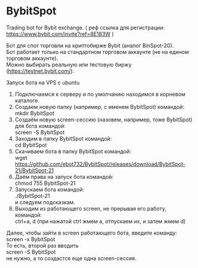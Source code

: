 # BybitSpot
Trading bot for Bybit exchange.
( реф ссылка для регистрации: https://www.bybit.com/invite?ref=8E183W )

Бот для спот торговли на криптобирже Bybit (аналог BinSpot-20).    
Бот работает только на стандартном торговом аккаунте (не на едином торговом аккаунте).     
Можно выбирать реальную или тестовую биржу (https://testnet.bybit.com/).    

Запуск бота на VPS с ubuntu
1. Подключаемся к серверу и по умолчанию находимся в корневом каталоге.
2. Создаем новую папку (например, с именем BybitSpot) командой:  
mkdir BybitSpot
3. Создаём новую screen-сессию (назовем, например, тоже BybitSpot) для  бота командой:  
screen -S BybitSpot
4. Заходим в папку BybitSpot командой:  
cd BybitSpot
5. Скачиваем бота в папку BybitSpot командой:  
wget https://github.com/ebot732/BybitSpot/releases/download/BybitSpot-21/BybitSpot-21
6. Даём права на запуск бота командой:  
chmod 755 BybitSpot-21
7. Запускаем  бота командой:  
./BybitSpot-21  
и следуем подсказкам.
8. Выходим из работающего screen, не прерывая его работу, командой:  
ctrl+a, d (при нажатой ctrl жмем а, отпускаем их, и затем жмем d)

Далее, чтобы зайти в screen работающего бота, введите команду:  
screen -x BybitSpot  
То есть, второй раз вводить  
screen -S BybitSpot   
не нужно, а то создастся еще одна screen-сессия.
